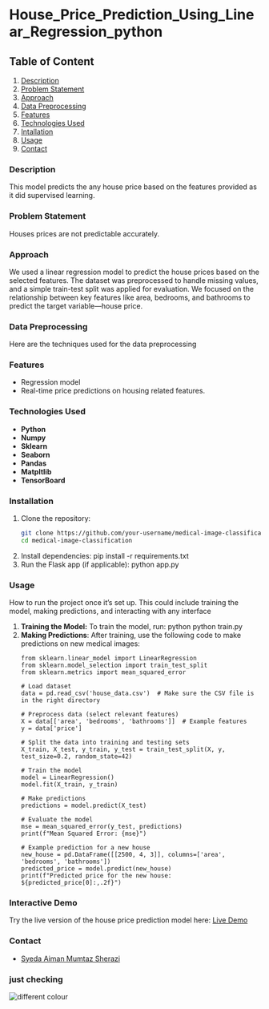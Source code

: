 # House_Price_Prediction_Using_Linear_Regression_python

## Table of Content
1. [Description](#Description)
2. [Problem Statement](#ProblemStatement)
4. [Approach](#Approach)
5. [Data Preprocessing](#DataPreprocessing)
6. [Features](#Features)
7. [Technologies Used](#TechnologiesUsed)
8. [Intallation](#Installation)
9. [Usage](#Usage)
10. [Contact](#Contact)
   


### Description
This model predicts the any house price based on the features provided as it did supervised learning.

### Problem Statement
Houses prices are not predictable accurately.

### Approach
We used a linear regression model to predict the house prices based on the selected features. The dataset was preprocessed to handle missing values, and a simple train-test split was applied for evaluation. We focused on the relationship between key features like area, bedrooms, and bathrooms to predict the target variable—house price.

### Data Preprocessing
Here are the techniques used for the data preprocessing

### Features
- Regression model
- Real-time price predictions on housing related features.

### Technologies Used

- **Python**
- **Numpy**
- **Sklearn**
- **Seaborn**
- **Pandas**
- **Matpltlib**
- **TensorBoard**

### Installation
1. Clone the repository:
   ```bash
   git clone https://github.com/your-username/medical-image-classification.git
   cd medical-image-classification 
2. Install dependencies:
   pip install -r requirements.txt
3. Run the Flask app (if applicable):
   python app.py  

### Usage
How to run the project once it’s set up. This could include training the model, making predictions, and interacting with any interface
1. **Training the Model:**
      To train the model, run:
       python
      python train.py 
2. **Making Predictions**: After training, use the following code to make predictions on new medical images:
      ```import pandas as pd
      from sklearn.linear_model import LinearRegression
      from sklearn.model_selection import train_test_split
      from sklearn.metrics import mean_squared_error
      
      # Load dataset
      data = pd.read_csv('house_data.csv')  # Make sure the CSV file is in the right directory
      
      # Preprocess data (select relevant features)
      X = data[['area', 'bedrooms', 'bathrooms']]  # Example features
      y = data['price']
      
      # Split the data into training and testing sets
      X_train, X_test, y_train, y_test = train_test_split(X, y, test_size=0.2, random_state=42)
      
      # Train the model
      model = LinearRegression()
      model.fit(X_train, y_train)
      
      # Make predictions
      predictions = model.predict(X_test)
      
      # Evaluate the model
      mse = mean_squared_error(y_test, predictions)
      print(f"Mean Squared Error: {mse}")
      
      # Example prediction for a new house
      new_house = pd.DataFrame([[2500, 4, 3]], columns=['area', 'bedrooms', 'bathrooms'])
      predicted_price = model.predict(new_house)
      print(f"Predicted price for the new house: ${predicted_price[0]:,.2f}")

### Interactive Demo
Try the live version of the house price prediction model here: 
[Live Demo](https://example.com)

### Contact
- [Syeda Aiman Mumtaz Sherazi](mailto:aimanmumtaz27@gmail.com)
  
### just checking
![different colour](https://github.com/user-attachments/assets/80100bbf-cb50-4f04-aedf-b22856821e17)
